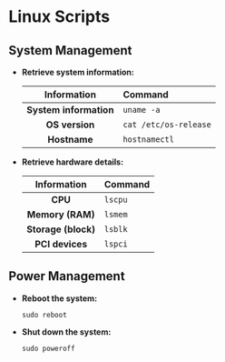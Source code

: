 # Linux Scripts

## System Management

-   **Retrieve system information:**

    Information             |Command
    :----------------------:|:--------------------
    **System information**  |`uname -a`
    **OS version**          |`cat /etc/os-release`
    **Hostname**            |`hostnamectl`

-   **Retrieve hardware details:**

    Information         |Command
    :------------------:|:------
    **CPU**             |`lscpu`
    **Memory (RAM)**    |`lsmem`
    **Storage (block)** |`lsblk`
    **PCI devices**     |`lspci`

## Power Management

-   **Reboot the system:**

    ```shell
    sudo reboot
    ```

-   **Shut down the system:**

    ```shell
    sudo poweroff
    ```